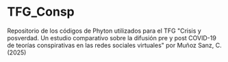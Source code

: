 # TFG_Consp
Repositorio de los códigos de Phyton utilizados para el TFG "Crisis y posverdad. Un estudio comparativo sobre la difusión pre y post COVID-19 de teorías conspirativas en las redes sociales virtuales" por Muñoz Sanz, C. (2025)
